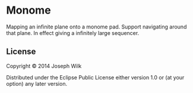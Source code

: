 # Monome

Mapping an infinite plane onto a monome pad. Support navigating around that plane. In effect giving a infinitely large sequencer.

## License

Copyright © 2014 Joseph Wilk

Distributed under the Eclipse Public License either version 1.0 or (at
your option) any later version.
